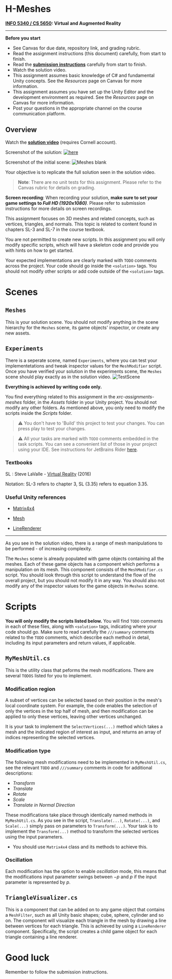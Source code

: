 # H-Meshes

**[INFO 5340 / CS 5650](https://www.cs.cornell.edu/courses/cs5650/): Virtual and Augmented Reality**

---



**Before you start**
- See Canvas for due date, repository link, and grading rubric. 
- Read the assignment instructions (this document) carefully, from start to finish. 
- Read the **[submission instructions](../submission-instructions/submission-instructions.md)** carefully from start to finish.
- Watch the solution video.
- This assignment assumes basic knowledge of C# and fundamental Unity concepts. See the *Resources* page on Canvas for more information.
- This assignment assumes you have set up the Unity Editor and the development environment as required. See the *Resources* page on Canvas for more information.
- Post your questions in the appropriate channel on the course communication platform.

## Overview

Watch the **[solution video](https://drive.google.com/file/d/1uxtplqZLlvTTZzb9X8pjdCRNk3oZq-cD/view?usp=sharing)** (requires Cornell account).

Screenshot of the solution:
[![here](assets/images/meshes.png)](https://drive.google.com/file/d/1uxtplqZLlvTTZzb9X8pjdCRNk3oZq-cD/view?usp=sharing)

Screenshot of the initial scene:
![Meshes blank](assets/images/meshes_blank.png)

Your objective is to replicate the full solution seen in the solution video. 

> **Note**: There are no unit tests for this assignment. Please refer to the Canvas rubric for details on grading.

**Screen recording**: When recording your solution, **make sure to set your game settings to *Full HD (1920x1080)***. Please refer to submission instructions for more details on screen recordings.

This assignment focuses on 3D meshes and related concepts, such as vertices, triangles, and normals. This topic is related to content found in chapters SL-3 and SL-7 in the course textbook. 
    
You are not permitted to create new scripts. In this assignment you will only modify specific scripts, which will have a skeleton code and provide you with hints on how to get started.

Your expected implementations are clearly marked with `TODO` comments across the project. Your code should go inside the `<solution>` tags. You should not modify other scripts or add code outside of the `<solution>` tags. 

# Scenes
## `Meshes`

This is your solution scene. You should not modify anything in the scene hierarchy for the `Meshes` scene, its game objects' inspector, or create any new assets. 

## `Experiments`

There is a seperate scene, named `Experiments`, where you can test your implementetations and tweak inspector values for the `MeshModifier` script. Once you have verified your solution in the experiments scene, the `Meshes` scene should play exactly as in the solution video.
![TestScene](assets/images/meshes_experiments_scene.png)
    
**Everything is achieved by writing code only.**
    
You find everything related to this assignment in the *xrc-assignments-meshes* folder, in the *Assets* folder in your Unity project. You should not modify any other folders. As mentioned above, you only need to modify the scripts inside the *Scripts* folder.


    
> ⚠️ You don't have to 'Build' this project to test your changes. You can press play to test your changes.
    
> ⚠️ All your tasks are marked with `TODO` comments embedded in the task scripts. You can see a convenient list of those in your project using your IDE. See instructions for JetBrains Rider [here](https://www.jetbrains.com/help/rider/Navigation_and_Search__Navigating_Between_To_do_Items.html).
        
### Textbooks
    
SL : Steve LaValle - [Virtual Reality](http://lavalle.pl/vr/) (2016)

Notation: SL-3 refers to chapter 3, SL (3.35) refers to equation 3.35.
        
### Useful Unity references

- [Matrix4x4](https://docs.unity3d.com/ScriptReference/Matrix4x4.html)  
 
 - [Mesh](https://docs.unity3d.com/ScriptReference/Mesh.html)
 
 - [LineRenderer](https://docs.unity3d.com/ScriptReference/LineRenderer.html)
    

---

As you see in the solution video, there is a range of mesh manipulations to be performed - of increasing complexity.

The `Meshes` scene is already populated with game objects containing all the meshes. Each of these game objects has a component which performs a manipulation on its mesh. This component consists of the `MeshModifier.cs` script. You should look through this script to understand the flow of the overall project, but you should not modify it in any way. You should also not modify any of the inspector values for the game objects in `Meshes` scene.


# Scripts

**You will only modify the scripts listed below.** You will find `TODO` comments in each of these files, along with `<solution>` tags, indicating where your code should go. Make sure to read carefully the `///summary` comments related to the `TODO` comments, which describe each method in detail, including its input parameters and return values, if applicable.

## `MyMeshUtil.cs`

This is the utility class that peforms the mesh modifications. There are several `TODOS` listed for you to implement.

### Modification region
A subset of vertices can be selected based on their position in the mesh's local coordinate system. For example, the code enables the selection of only the vertices in the top half of mesh, and then modification can be applied to only these vertices, leaving other vertices unchanged.

It is your task to implement the `SelectVertices(...)` method which takes a mesh and the indicated region of interest as input, and returns an array of indices representing the selected vertices.

### Modification type
The following mesh modifications need to be implemented in `MyMeshUtil.cs`, see the relevant `TODO` and `///summary` comments in code for additional descriptions:
* *Transform*
* *Translate*
* *Rotate*
* *Scale*
* *Translate in Normal Direction*

These modifications take place through identically named methods in `MyMeshUtil.cs`. As you see in the script, `Translate(...)`, `Rotate(...)`, and `Scale(...)` simply pass on parameters to `Transform(...)`. Your task is to implement the `Transform(...)` method to transform the selected vertices using the input parameters.
* You should use `Matrix4x4` class and its methods to achieve this.

### Oscillation
Each modification has the option to enable *oscillation* mode, this means that the modifications input parameter swings between $-p$ and $p$ if the input parameter is represented by $p$.

## `TriangleVisualizer.cs`

This is a component that can be added on to any game object that contains a `MeshFilter`, such as all Unity basic shapes; cube, sphere, cylinder and so on. The component will visualize each triangle in the mesh by drawing a line between vertices for each triangle. This is achieved by using a `LineRenderer` component. Specifically, the script creates a child game object for each triangle containing a line renderer.


# Good luck

Remember to follow the submission instructions.